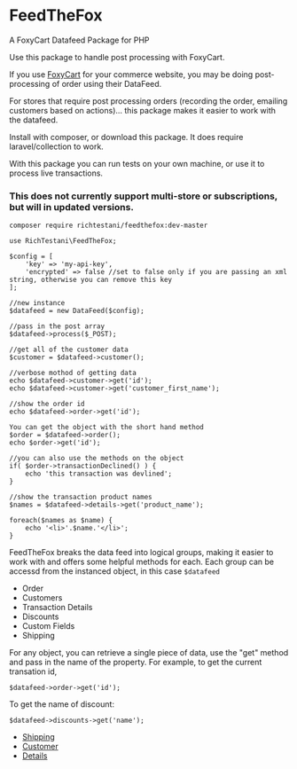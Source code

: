 # FeedTheFox

A FoxyCart Datafeed Package for PHP

Use this package to handle post processing with FoxyCart.

If you use [FoxyCart](https://foxy.io) for your commerce website, you may be doing post-processing of order
using their DataFeed. 

For stores that require post processing orders (recording the order, emailing customers based on actions)...
this package makes it easier to work with the datafeed.

Install with composer, or download this package.
It does require laravel/collection to work.

With this package you can run tests on your own machine, or use it to process live transactions.

### This does not currently support multi-store or subscriptions, but will in updated versions.

```
composer require richtestani/feedthefox:dev-master
```

```
use RichTestani\FeedTheFox;

$config = [
    'key' => 'my-api-key',
    'encrypted' => false //set to false only if you are passing an xml string, otherwise you can remove this key
];

//new instance
$datafeed = new DataFeed($config);

//pass in the post array
$datafeed->process($_POST);

//get all of the customer data
$customer = $datafeed->customer();

//verbose mothod of getting data
echo $datafeed->customer->get('id');
echo $datafeed->customer->get('customer_first_name');

//show the order id
echo $datafeed->order->get('id');

You can get the object with the short hand method
$order = $datafeed->order();
echo $order->get('id');

//you can also use the methods on the object
if( $order->transactionDeclined() ) {
    echo 'this transaction was devlined';
}

//show the transaction product names
$names = $datafeed->details->get('product_name');

foreach($names as $name) {
    echo '<li>'.$name.'</li>';
}

```

FeedTheFox breaks the data feed into logical groups, making it easier to 
work with and offers some helpful methods for each. Each group can be accessd from the instanced object,
in this case `$datafeed`


* Order
* Customers
* Transaction Details
* Discounts
* Custom Fields
* Shipping

For any object, you can retrieve a single piece of data, use the "get" method and pass in the name of the property. 
For example, to get the current transation id,

```
$datafeed->order->get('id');
```

To get the name of discount:

```
$datafeed->discounts->get('name');
```

* [Shipping](https://richtestani.github.io/FeedTheFox/shipping)
* [Customer](https://richtestani.github.io/FeedTheFox/customer)
* [Details](https://richtestani.github.io/FeedTheFox/details)